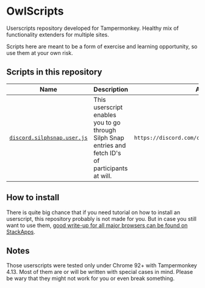 # OwlScripts
Userscripts repository developed for Tampermonkey. Healthy mix of functionality extenders for multiple sites.

Scripts here are meant to be a form of exercise and learning opportunity, so use them at your own risk.

## Scripts in this repository
| **Name**                                                   | **Description**                                                                                            | **Applies to**                                      |
|------------------------------------------------------------|------------------------------------------------------------------------------------------------------------|-----------------------------------------------------|
| [`discord.silphsnap.user.js`](./discord.silphsnap.user.js) | This userscript enables you to go through Silph Snap entries and fetch ID's of participants at will.       | `https://discord.com/channels/182100886938451969/*` |

## How to install
There is quite big chance that if you need tutorial on how to install an userscript, this repository probably
is not made for you. But in case you still want to use them,
[good write-up for all major browsers can be found on StackApps](https://stackapps.com/tags/script/info).

## Notes
Those userscripts were tested only under Chrome 92+ with Tampermonkey 4.13. Most of them are or will be
written with special cases in mind. Please be wary that they might not work for you or even break something.